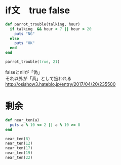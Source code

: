 # if文　true false
```ruby
def parrot_trouble(talking, hour)
  if talking  && hour < 7 || hour > 20
    puts "NG"
  else
    puts "OK"
  end
end

parrot_trouble(true, 21)
```
falseとnilが「偽」  
それ以外が「真」として扱われる　　
http://osishow3.hateblo.jp/entry/2017/04/20/235500

# 剰余
```ruby
def near_ten(a)
  puts a % 10 <= 2 || a % 10 >= 8
end

near_ten(8)
near_ten(12)
near_ten(17)
near_ten(19)
near_ten(22)
```
